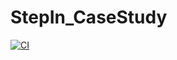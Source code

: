 # StepIn_CaseStudy

[![CI](https://github.com/manojhunasimarad/StepIn_CaseStudy/actions/workflows/main.yml/badge.svg)](https://github.com/manojhunasimarad/StepIn_CaseStudy/actions/workflows/main.yml)
